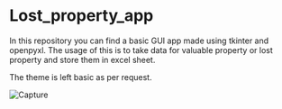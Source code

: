 # Lost_property_app
 In this repository you can find a basic GUI app made using tkinter and openpyxl. The usage of this is to take data for valuable property or lost property and store them in excel sheet.
 
The theme is left basic as per request.


![Capture](https://github.com/TMazarov/Lost_property_app/assets/114079835/f8e30755-d039-4804-aa7b-96adc9c6b651)
